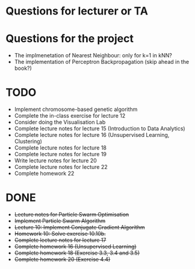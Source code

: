 # Questions for lecturer or TA


# Questions for the project
- The implmenetation of Nearest Neighbour: only for k=1 in kNN?
- The implementation of Perceptron Backpropagation (skip ahead in the book?)


# TODO
- Implement chromosome-based genetic algorithm
- Complete the in-class exercise for lecture 12
- Consider doing the Visualisation Lab
- Complete lecture notes for lecture 15 (Introduction to Data Analytics)
- Complete lecture notes for lecture 16 (Unsupervised Learning, Clustering)
- Complete lecture notes for lecture 18
- Complete lecture notes for lecture 19
- Write lecture notes for lecture 20
- Complete lecture notes for lecture 22
- Complete homework 22


# DONE
- ~~Lecture notes for Particle Swarm Optimisation~~
- ~~Implement Particle Swarm Algorithm~~
- ~~Lecture 10: Implement Conjugate Gradient Algorithm~~
- ~~Homework 10: Solve exercise 10.10b.~~
- ~~Complete lecture notes for lecture 17~~
- ~~Complete homework 16 (Unsupervised Learning)~~
- ~~Complete homework 18 (Exercise 3.3, 3.4 and 3.5)~~
- ~~Complete homework 20 (Exercise 4.4)~~
